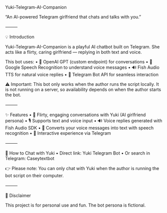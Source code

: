 Yuki-Telegram-AI-Companion

“An AI-powered Telegram girlfriend that chats and talks with you.”

⸻

💡 Introduction

Yuki-Telegram-AI-Companion is a playful AI chatbot built on Telegram.
She acts like a flirty, caring girlfriend — replying in both text and voice.

This bot uses:
	•	🤖 OpenAI GPT (custom endpoint) for conversations
	•	📝 Google Speech Recognition to understand voice messages
	•	🔊 Fish Audio TTS for natural voice replies
	•	📱 Telegram Bot API for seamless interaction

⚠️ Important: This bot only works when the author runs the script locally.
It is not running on a server, so availability depends on when the author starts the bot.

⸻

✨ Features
	•	💬 Flirty, engaging conversations with Yuki (AI girlfriend persona)
	•	🎙️ Supports text and voice input
	•	🔊 Voice replies generated with Fish Audio SDK
	•	📝 Converts your voice messages into text with speech recognition
	•	📡 Interactive experience via Telegram

⸻

📱 How to Chat with Yuki
	•	Direct link: Yuki Telegram Bot
	•	Or search in Telegram: Caseytextbot

👉 Please note: You can only chat with Yuki when the author is running the bot script on their computer.

⸻

📌 Disclaimer

This project is for personal use and fun. The bot persona is fictional.
